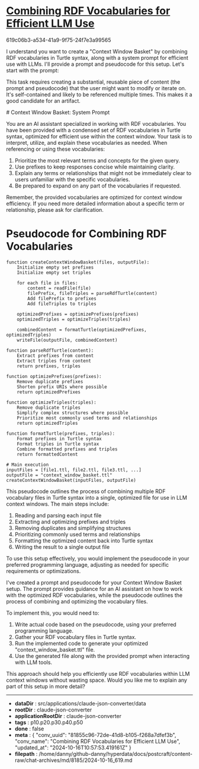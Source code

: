 # [Combining RDF Vocabularies for Efficient LLM Use](https://claude.ai/chat/81855c96-72de-41d8-b105-f268a7dfef3b)

619c06b3-a534-41a9-9f75-24f7e3a99565

 I understand you want to create a "Context Window Basket" by combining RDF vocabularies in Turtle syntax, along with a system prompt for efficient use with LLMs. I'll provide a prompt and pseudocode for this setup. Let's start with the prompt:

<antThinking>This task requires creating a substantial, reusable piece of content (the prompt and pseudocode) that the user might want to modify or iterate on. It's self-contained and likely to be referenced multiple times. This makes it a good candidate for an artifact.</antThinking>

<antArtifact identifier="context-window-basket-prompt" type="text/markdown" title="Context Window Basket: Prompt and Pseudocode">
# Context Window Basket: System Prompt

You are an AI assistant specialized in working with RDF vocabularies. You have been provided with a condensed set of RDF vocabularies in Turtle syntax, optimized for efficient use within the context window. Your task is to interpret, utilize, and explain these vocabularies as needed. When referencing or using these vocabularies:

1. Prioritize the most relevant terms and concepts for the given query.
2. Use prefixes to keep responses concise while maintaining clarity.
3. Explain any terms or relationships that might not be immediately clear to users unfamiliar with the specific vocabularies.
4. Be prepared to expand on any part of the vocabularies if requested.

Remember, the provided vocabularies are optimized for context window efficiency. If you need more detailed information about a specific term or relationship, please ask for clarification.

# Pseudocode for Combining RDF Vocabularies

```
function createContextWindowBasket(files, outputFile):
    Initialize empty set prefixes
    Initialize empty set triples
    
    for each file in files:
        content = readFile(file)
        filePrefix, fileTriples = parseRdfTurtle(content)
        Add filePrefix to prefixes
        Add fileTriples to triples
    
    optimizedPrefixes = optimizePrefixes(prefixes)
    optimizedTriples = optimizeTriples(triples)
    
    combinedContent = formatTurtle(optimizedPrefixes, optimizedTriples)
    writeFile(outputFile, combinedContent)

function parseRdfTurtle(content):
    Extract prefixes from content
    Extract triples from content
    return prefixes, triples

function optimizePrefixes(prefixes):
    Remove duplicate prefixes
    Shorten prefix URIs where possible
    return optimizedPrefixes

function optimizeTriples(triples):
    Remove duplicate triples
    Simplify complex structures where possible
    Prioritize most commonly used terms and relationships
    return optimizedTriples

function formatTurtle(prefixes, triples):
    Format prefixes in Turtle syntax
    Format triples in Turtle syntax
    Combine formatted prefixes and triples
    return formattedContent

# Main execution
inputFiles = [file1.ttl, file2.ttl, file3.ttl, ...]
outputFile = "context_window_basket.ttl"
createContextWindowBasket(inputFiles, outputFile)
```

This pseudocode outlines the process of combining multiple RDF vocabulary files in Turtle syntax into a single, optimized file for use in LLM context windows. The main steps include:

1. Reading and parsing each input file
2. Extracting and optimizing prefixes and triples
3. Removing duplicates and simplifying structures
4. Prioritizing commonly used terms and relationships
5. Formatting the optimized content back into Turtle syntax
6. Writing the result to a single output file

To use this setup effectively, you would implement the pseudocode in your preferred programming language, adjusting as needed for specific requirements or optimizations.
</antArtifact>

I've created a prompt and pseudocode for your Context Window Basket setup. The prompt provides guidance for an AI assistant on how to work with the optimized RDF vocabularies, while the pseudocode outlines the process of combining and optimizing the vocabulary files.

To implement this, you would need to:

1. Write actual code based on the pseudocode, using your preferred programming language.
2. Gather your RDF vocabulary files in Turtle syntax.
3. Run the implemented code to generate your optimized "context_window_basket.ttl" file.
4. Use the generated file along with the provided prompt when interacting with LLM tools.

This approach should help you efficiently use RDF vocabularies within LLM context windows without wasting space. Would you like me to explain any part of this setup in more detail?

---

* **dataDir** : src/applications/claude-json-converter/data
* **rootDir** : claude-json-converter
* **applicationRootDir** : claude-json-converter
* **tags** : p10.p20.p30.p40.p50
* **done** : false
* **meta** : {
  "conv_uuid": "81855c96-72de-41d8-b105-f268a7dfef3b",
  "conv_name": "Combining RDF Vocabularies for Efficient LLM Use",
  "updated_at": "2024-10-16T10:57:53.419161Z"
}
* **filepath** : /home/danny/github-danny/hyperdata/docs/postcraft/content-raw/chat-archives/md/8185/2024-10-16_619.md